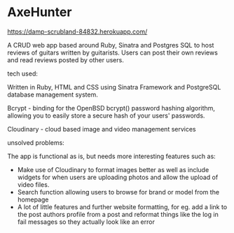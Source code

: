 # AxeHunter
https://damp-scrubland-84832.herokuapp.com/


A CRUD web app based around Ruby, Sinatra and Postgres SQL to host reviews of guitars written by guitarists. 
Users can post their own reviews and read reviews posted by other users.

tech used:

Written in Ruby, HTML and CSS using Sinatra Framework and PostgreSQL database management system.

Bcrypt - binding for the OpenBSD bcrypt() password hashing algorithm, allowing you to easily store a secure hash of your users' passwords.

Cloudinary - cloud based image and video management services

unsolved problems:

The app is functional as is, but needs more interesting features such as:

  - Make use of Cloudinary to format images better as well as include widgets for when users are uploading photos and allow the upload of video files.
  - Search function allowing users to browse for brand or model from the homepage
  - A lot of little features and further website formatting, for eg. add a link to the post authors profile from a post and reformat things like the
    log in fail messages so they actually look like an error


